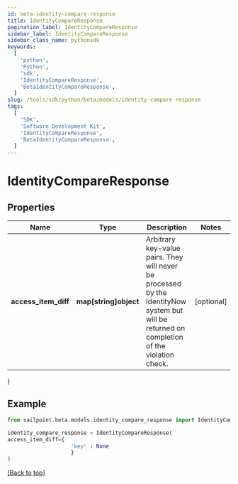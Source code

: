 ```yaml
---
id: beta-identity-compare-response
title: IdentityCompareResponse
pagination_label: IdentityCompareResponse
sidebar_label: IdentityCompareResponse
sidebar_class_name: pythonsdk
keywords:
  [
    'python',
    'Python',
    'sdk',
    'IdentityCompareResponse',
    'BetaIdentityCompareResponse',
  ]
slug: /tools/sdk/python/beta/models/identity-compare-response
tags:
  [
    'SDK',
    'Software Development Kit',
    'IdentityCompareResponse',
    'BetaIdentityCompareResponse',
  ]
---
```


# IdentityCompareResponse

## Properties

| Name | Type | Description | Notes |
| --- | --- | --- | --- |
| **access_item_diff** | **map[string]object** | Arbitrary key-value pairs. They will never be processed by the IdentityNow system but will be returned on completion of the violation check. | [optional] |

}

## Example

```python
from sailpoint.beta.models.identity_compare_response import IdentityCompareResponse

identity_compare_response = IdentityCompareResponse(
access_item_diff={
                    'key' : None
                    }
)

```

[[Back to top]](#)
